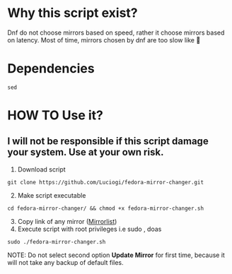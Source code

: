 # Why this script exist?
Dnf do not choose mirrors based on speed, rather it choose mirrors based on latency. Most of time, mirrors chosen by dnf are too slow like 🐢
# Dependencies
`sed`
# HOW TO Use it?
## **I will not be responsible if this script damage your system. Use at your own risk.**

1. Download script
```
git clone https://github.com/Luciogi/fedora-mirror-changer.git
```
2. Make script executable
```
cd fedora-mirror-changer/ && chmod +x fedora-mirror-changer.sh
```
3. Copy link of any mirror ([Mirrorlist](https://admin.fedoraproject.org/mirrormanager/))
4. Execute script with root privileges i.e sudo , doas
```
sudo ./fedora-mirror-changer.sh
```
NOTE: Do not select second option **Update Mirror** for first time, because it will not take any backup of default files.
